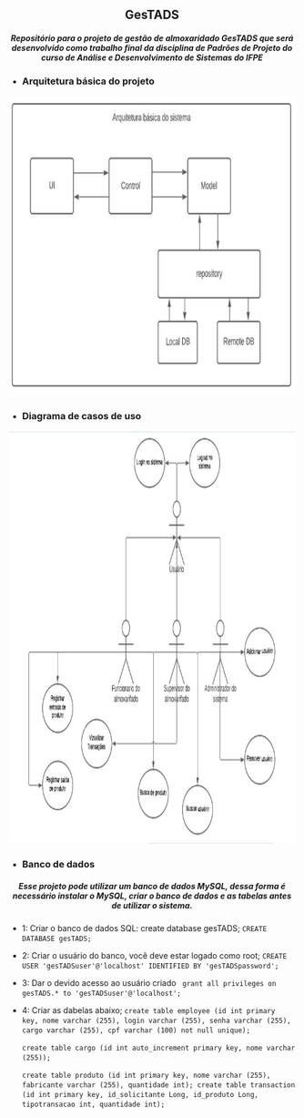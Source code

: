 <h2 align="center"> GesTADS</h2>

<h5 align=center> Repositório para o projeto de gestão de almoxaridado GesTADS que será desenvolvido como trabalho final da disciplina de Padrões de Projeto do curso de Análise e Desenvolvimento de Sistemas do IFPE </h5>



* <h3>Arquitetura básica do projeto</h3>

<img src="doc/img/architecture.jpeg" alt="basic architecture" height="525">


* <h3>Diagrama de casos de uso</h3>
<img src="doc/img/usecaseDiagram.jpeg" alt="basic architecture" height="725">

* <h3>Banco de dados</h3>
<h5 align=center>Esse projeto pode utilizar um banco de dados MySQL, dessa forma é necessário instalar o MySQL, criar o banco de dados e as tabelas antes de utilizar o sistema.</h5>


- 1:  Criar o banco de dados SQL: create database gesTADS;
	``` CREATE DATABASE gesTADS; ```
	
- 2: Criar o usuário do banco, você deve estar logado como root;
	``` CREATE USER 'gesTADSuser'@'localhost' IDENTIFIED BY 'gesTADSpassword'; ```
	
- 3: Dar o devido acesso ao usuário criado
	``` grant all privileges on gesTADS.* to 'gesTADSuser'@'localhost';```
	
- 4: Criar as dabelas abaixo;
	```create table employee (id int primary key, nome varchar (255), login varchar (255), senha varchar (255), cargo varchar (255), cpf varchar (100) not null unique);```
	
	```create table cargo (id int auto_increment primary key, nome varchar (255));```
	
	
	```create table produto (id int primary key, nome varchar (255), fabricante varchar (255), quantidade int); create table transaction (id int primary key, id_solicitante Long, id_produto Long, tipotransacao int, quantidade int);```
	
	
